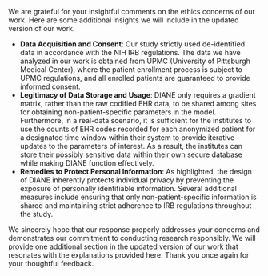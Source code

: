 We are grateful for your insightful comments on the ethics concerns of our work. Here are some additional insights we will include in the updated version of our work.

- **Data Acquisition and Consent**: Our study strictly used de-identified data in accordance with the NIH IRB regulations. The data we have analyzed in our work is obtained from UPMC (University of Pittsburgh Medical Center), where the patient enrollment process is subject to UPMC regulations, and all enrolled patients are guaranteed to provide informed consent.
- **Legitimacy of Data Storage and Usage**: DIANE only requires a gradient matrix, rather than the raw codified EHR data, to be shared among sites for obtaining non-patient-specific parameters in the model. Furthermore, in a real-data scenario, it is sufficient for the institutes to use the counts of EHR codes recorded for each anonymized patient for a designated time window within their system to provide iterative updates to the parameters of interest. As a result, the institutes can store their possibly sensitive data within their own secure database while making DIANE function effectively.
- **Remedies to Protect Personal Information**: As highlighted, the design of DIANE inherently protects individual privacy by preventing the exposure of personally identifiable information. Several additional measures include ensuring that only non-patient-specific information is shared and maintaining strict adherence to IRB regulations throughout the study.

We sincerely hope that our response properly addresses your concerns and demonstrates our commitment to conducting research responsibly. We will provide one additional section in the updated version of our work that resonates with the explanations provided here. Thank you once again for your thoughtful feedback.
